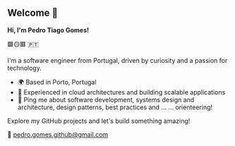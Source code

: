 ## Welcome 👋

**Hi, I'm Pedro Tiago Gomes!**

🟩🟡🟥 🇵🇹

I'm a software engineer from Portugal, driven by curiosity and a passion for technology.

- 🌍 Based in Porto, Portugal
- 🚀 Experienced in cloud architectures and building scalable applications
- 💬 Ping me about software development, systems design and architecture, design patterns, best practices and ... ... orienteering!

Explore my GitHub projects and let's build something amazing!

📨 pedro.gomes.github@gmail.com

<!--
**pttg24/pttg24** is a ✨ _special_ ✨ repository because its `README.md` (this file) appears on your GitHub profile.

Here are some ideas to get you started:

- 🔭 I’m currently working on ...
- 🌱 I’m currently learning ...
- 👯 I’m looking to collaborate on ...
- 🤔 I’m looking for help with ...
- 💬 Ask me about ...
- 📫 How to reach me: ...
- 😄 Pronouns: ...
- ⚡ Fun fact: ...
-->
